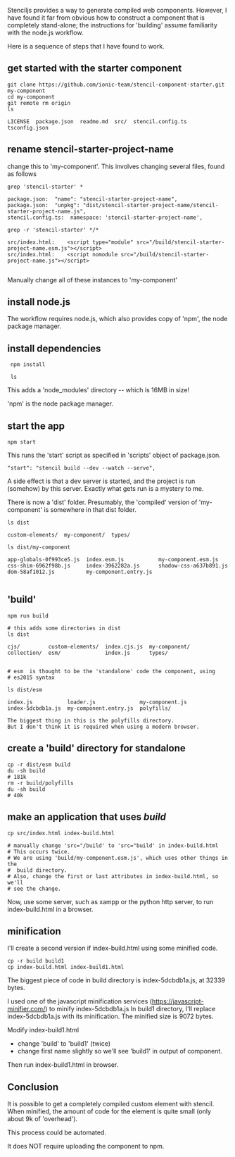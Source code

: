 
Stenciljs provides a way to generate compiled web components.
However, I have found it far from obvious how to construct a component
that is completely stand-alone; the instructions for 'building' assume
familiarity with the node.js workflow.

Here is a sequence of steps that I have found to work.

## get started with the starter component

```
git clone https://github.com/ionic-team/stencil-component-starter.git my-component
cd my-component
git remote rm origin
ls

LICENSE  package.json  readme.md  src/  stencil.config.ts  tsconfig.json
```

## rename stencil-starter-project-name
change this to 'my-component'.  This involves changing several files,
found as follows

```
grep 'stencil-starter' *

package.json:  "name": "stencil-starter-project-name",
package.json:  "unpkg": "dist/stencil-starter-project-name/stencil-starter-project-name.js",
stencil.config.ts:  namespace: 'stencil-starter-project-name',

grep -r 'stencil-starter' */*

src/index.html:    <script type="module" src="/build/stencil-starter-project-name.esm.js"></script>
src/index.html:    <script nomodule src="/build/stencil-starter-project-name.js"></script>


```

Manually change all of these instances to 'my-component'

## install node.js

The workflow requires node.js, which also provides copy of 'npm', the
node package manager.

## install dependencies
```
 npm install

 ls
```
This adds a 'node_modules' directory -- which is 16MB in size!


'npm' is the node package manager.

## start the app

```
npm start
```
This runs the 'start' script as specified in 'scripts' object of package.json.
```
"start": "stencil build --dev --watch --serve",
```
A side effect is that a dev server is started, and
the project is run (somehow) by this server.
Exactly what gets run is a mystery to me.

There is now a 'dist' folder. Presumably, the 'compiled' version of
'my-component' is somewhere in that dist folder.

```
ls dist

custom-elements/  my-component/  types/
```

```
ls dist/my-component

app-globals-0f993ce5.js  index.esm.js           my-component.esm.js
css-shim-6962f98b.js     index-3962282a.js      shadow-css-a637b891.js
dom-58af1012.js          my-component.entry.js


```


## 'build'

```
npm run build

# this adds some directories in dist
ls dist

cjs/         custom-elements/  index.cjs.js  my-component/
collection/  esm/              index.js      types/


# esm  is thought to be the 'standalone' code the component, using 
# es2015 syntax

ls dist/esm

index.js           loader.js              my-component.js
index-5dcbdb1a.js  my-component.entry.js  polyfills/

The biggest thing in this is the polyfills directory.
But I don't think it is required when using a modern browser.

```

## create a 'build' directory for standalone

```
cp -r dist/esm build
du -sh build
# 181k
rm -r build/polyfills
du -sh build
# 40k
```

## make an application that uses *build*

```
cp src/index.html index-build.html

# manually change 'src="/build' to 'src="build' in index-build.html
# This occurs twice. 
# We are using 'build/my-component.esm.js', which uses other things in the
#  build directory.
# Also, change the first or last attributes in index-build.html, so we'll
# see the change.

```

Now, use some server, such as xampp or the python http server,
 to run index-build.html in a browser.


## minification

I'll create a second version if index-build.html using some minified code.
```
cp -r build build1
cp index-build.html index-build1.html
```
The biggest piece of code in build directory is index-5dcbdb1a.js, 
at 32339 bytes.

I used one of the javascript minification services
 (https://javascript-minifier.com/) to minify index-5dcbdb1a.js
 In build1 directory, I'll replace index-5dcbdb1a.js with its minification.
 The minified size is 9072 bytes.

Modify index-build1.html
* change 'build' to 'build1'  (twice)
* change first name slightly so we'll see 'build1' in output of component.

Then run index-build1.html in browser.

## Conclusion
It is possible to get a completely compiled custom element with stencil.
When minified,  the amount of code for the element is quite small (only
about 9k of 'overhead').

This process could be automated.

It does NOT require uploading the component to npm.



